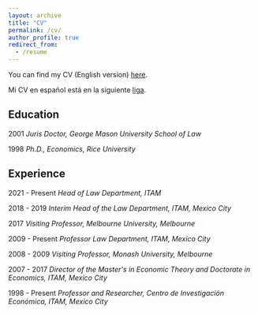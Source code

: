 ```yaml
---
layout: archive
title: "CV"
permalink: /cv/
author_profile: true
redirect_from:
  - /resume
---
```


You can find my CV (English version) [here](https://joycesadka.github.io/files/Joyce_Sadka_English_CV_2023.pdf).

Mi CV en español está en la siguiente [liga](https://joycesadka.github.io/files/Joyce_Sadka_Spanish_CV_2023.pdf).

**Education**
---
2001 _Juris Doctor, George Mason University School of Law_

1998 _Ph.D., Economics, Rice University_

**Experience**
---
2021 - Present _Head of Law Department, ITAM_

2018 - 2019 _Interim Head of the Law Department, ITAM, Mexico City_

2017 _Visiting Professor, Melbourne University, Melbourne_

2009 - Present _Professor Law Department, ITAM, Mexico City_

2008 - 2009 _Visiting Professor, Monash University, Melbourne_

2007 - 2017 _Director of the Master's in Economic Theory and Doctorate in Economics, ITAM, Mexico City_

1998 - Present _Professor and Researcher, Centro de Investigación Económica, ITAM, Mexico City_
